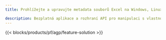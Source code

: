 ```yaml
---
title: Prohlížejte a upravujte metadata souborů Excel na Windows, Linux a macOS 

description: Bezplatná aplikace a rozhraní API pro manipulaci s vlastnostmi dokumentů souborů XLS a XLSX
---
```

{{< blocks/products/pf/agp/feature-solution >}} 

